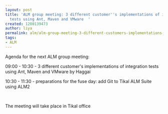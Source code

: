 ```yaml
---
layout: post
title: 'ALM group meeting: 3 different customer''s implementations of integration
  tests using Ant, Maven and VMware  '
created: 1280139473
author: liya
permalink: alm/alm-group-meeting-3-different-customers-implementations-integration-tests-using-ant-maven-and
tags:
- ALM
---
```

<p>Agenda for the next ALM group meeting:</p>
<p>09:00 - 10:30 - 3 different customer's implementations of integration tests using Ant, Maven and VMware by Haggai</p>
<p>10:30 - 11:30 - preparations for the fuse day: add Git to Tikal ALM Suite using ALM2</p>
<p>&nbsp;</p>
<p>The meeting will take place in Tikal office</p>
